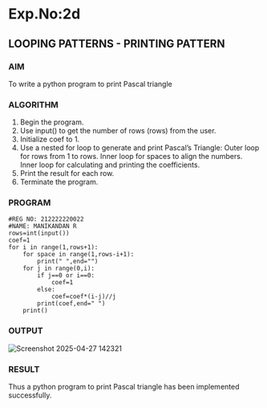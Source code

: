 # Exp.No:2d
## LOOPING PATTERNS - PRINTING PATTERN

### AIM  
To write a python program to print Pascal triangle

### ALGORITHM

1. Begin the program.
2. Use input() to get the number of rows (rows) from the user.
3. Initialize coef to 1.
4. Use a nested for loop to generate and print Pascal’s Triangle:
   Outer loop for rows from 1 to rows.
   Inner loop for spaces to align the numbers.
   Inner loop for calculating and printing the coefficients.
5. Print the result for each row.
6. Terminate the program.

### PROGRAM
```
#REG NO: 212222220022
#NAME: MANIKANDAN R
rows=int(input())
coef=1
for i in range(1,rows+1):
    for space in range(1,rows-i+1):
        print(" ",end="")
    for j in range(0,i):
        if j==0 or i==0:
            coef=1
        else:
            coef=coef*(i-j)//j
        print(coef,end=" ")
    print()
```

### OUTPUT
![Screenshot 2025-04-27 142321](https://github.com/user-attachments/assets/626fd405-8742-4486-9f8d-84d71346b46b)

### RESULT
Thus a python program to print Pascal triangle has been implemented successfully.
